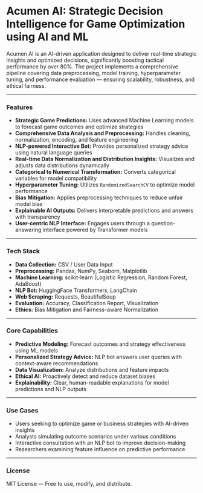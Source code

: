 # Acumen AI: Strategic Decision Intelligence for Game Optimization using AI and ML

Acumen AI is an AI-driven application designed to deliver real-time strategic insights and 
optimized decisions, significantly boosting tactical performance by over 80%. The project 
implements a comprehensive pipeline covering data preprocessing, model training, hyperparameter 
tuning, and performance evaluation — ensuring scalability, robustness, and ethical fairness.

---

### Features

- **Strategic Game Predictions:** Uses advanced Machine Learning models to forecast game outcomes 
  and optimize strategies  
- **Comprehensive Data Analysis and Preprocessing:** Handles cleaning, normalization, encoding, 
  and feature engineering  
- **NLP-powered Interactive Bot:** Provides personalized strategy advice using natural language 
  queries  
- **Real-time Data Normalization and Distribution Insights:** Visualizes and adjusts data 
  distributions dynamically  
- **Categorical to Numerical Transformation:** Converts categorical variables for model 
  compatibility  
- **Hyperparameter Tuning:** Utilizes `RandomizedSearchCV` to optimize model performance  
- **Bias Mitigation:** Applies preprocessing techniques to reduce unfair model bias  
- **Explainable AI Outputs:** Delivers interpretable predictions and answers with transparency  
- **User-centric NLP Interface:** Engages users through a question-answering interface powered by 
  Transformer models  

---

### Tech Stack

- **Data Collection:** CSV / User Data Input  
- **Preprocessing:** Pandas, NumPy, Seaborn, Matplotlib  
- **Machine Learning:** scikit-learn (Logistic Regression, Random Forest, AdaBoost)  
- **NLP Bot:** HuggingFace Transformers, LangChain  
- **Web Scraping:** Requests, BeautifulSoup  
- **Evaluation:** Accuracy, Classification Report, Visualization  
- **Ethics:** Bias Mitigation and Fairness-aware Normalization  

---

### Core Capabilities

- **Predictive Modeling:** Forecast outcomes and strategy effectiveness using ML models  
- **Personalized Strategy Advice:** NLP bot answers user queries with context-aware recommendations  
- **Data Visualization:** Analyze distributions and feature impacts  
- **Ethical AI:** Proactively detect and reduce dataset biases  
- **Explainability:** Clear, human-readable explanations for model predictions and NLP outputs  

---

### Use Cases

- Users seeking to optimize game or business strategies with AI-driven insights  
- Analysts simulating outcome scenarios under various conditions  
- Interactive consultation with an NLP bot to improve decision-making  
- Researchers examining feature influence on predictive performance  

---

### License

MIT License — Free to use, modify, and distribute.
